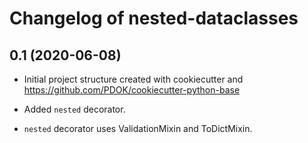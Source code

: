 Changelog of nested-dataclasses
===================================================


0.1 (2020-06-08)
----------------

- Initial project structure created with cookiecutter and
  https://github.com/PDOK/cookiecutter-python-base

- Added `nested` decorator.

- `nested` decorator uses ValidationMixin and ToDictMixin.
